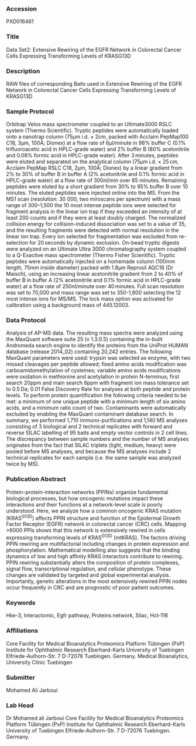 ### Accession
PXD016461

### Title
Data Set2: Extensive Rewiring of the EGFR Network in Colorectal Cancer Cells Expressing Transforming Levels of KRASG13D

### Description
RAW files of corresponding Baits used in Extensive Rewiring of the EGFR Network in Colorectal Cancer Cells Expressing Transforming Levels of KRASG13D

### Sample Protocol
Orbitrap Velos mass spectrometer coupled to an Ultimate3000 RSLC system (Thermo Scientific). Tryptic peptides were automatically loaded onto a nanotrap column (75μm i.d. × 2cm, packed with Acclaim PepMap100 C18, 3μm, 100Å; Dionex) at a flow rate of 6μl/minute in 98% buffer C (0.1% trifluoroacetic acid in HPLC-grade water) and 2% buffer B (80% acetonitrile and 0.08% formic acid in HPLC-grade water). After 3 minutes, peptides were eluted and separated on the analytical column (75μm i.d. × 25 cm, Acclaim PepMap RSLC C18, 2μm, 100Å; Dionex) by a linear gradient from 2% to 30% of buffer B in buffer A (2% acetonitrile and 0.1% formic acid in HPLC-grade water) at a flow rate of 300nl/min over 85 minutes. Remaining peptides were eluted by a short gradient from 30% to 95% buffer B over 10 minutes. The eluted peptides were injected online into the MS. From the MS1 scan (resolution: 30 000, two miroscans per spectrum) with a mass range of 300–1,500 the 10 most intense peptide ions were selected for fragment analysis in the linear ion trap if they exceeded an intensity of at least 200 counts and if they were at least doubly charged. The normalized collision energy for collision-induced dissociation was set to a value of 35, and the resulting fragments were detected with normal resolution in the linear ion trap. Every ion selected for fragmentation was excluded from re-selection for 20 seconds by dynamic exclusion. On-bead tryptic digests were analyzed on an Ultimate Ultra 3000 chromatography system coupled to a Q-Exactive mass spectrometer (Thermo Fisher Scientific). Tryptic peptides were automatically injected on a homemade column (100mm length, 75mm inside diameter) packed with 1.8μm Reprosil AQC18 (Dr Maisch), using an increasing linear acetonitrile gradient from 2 to 40% of buffer B in buffer A (2% acetonitrile and 0.1% formic acid in HPLC-grade water) at a flow rate of 250nl/minute over 40 minutes. Full scan resolution was set to 70,000 and mass range was set to 350-1,600 selecting the 12 most intense ions for MS/MS. The lock mass option was activated for calibration using a background mass of 445.12003.

### Data Protocol
Analysis of AP-MS data. The resulting mass spectra were analyzed using the MaxQuant software suite 25 (v 1.3.0.5) containing the in-built Andromeda search engine to identify the proteins from the UniProt HUMAN database (release 2014_02) containing 20,242 entries. The following MaxQuant parameters were used: trypsin was selected as enzyme, with two missed cleavages per peptide allowed; fixed amino acids modification was carboamidomethylation of cysteines; variable amino acids modifications were oxidation in methionine and acetylation in protein N-terminus; first search 20ppm and main search 6ppm with fragment ion mass tolerance set to 0.5 Da; 0.01 False Discovery Rate for analyses at both peptide and protein levels. To perform protein quantification the following criteria needed to be met: a minimum of one unique peptide with a minimum length of six amino acids, and a minimum ratio count of two. Contaminants were automatically excluded by enabling the MaxQuant contaminant database search. In summary, we performed 1,710 immuno-purifications and 1,140 MS analyses consisting of 3 biological and 2 technical replicates with forward and reverse SILAC labelling of 95 baits and empty vector controls in 2 cell lines. The discrepancy between sample numbers and the number of MS analyses originates from the fact that SILAC triplets (light, medium, heavy) were pooled before MS analyses, and because the MS analyses include 2 technical replicates for each sample (i.e. the same sample was analyzed twice by MS).

### Publication Abstract
Protein-protein-interaction networks (PPINs) organize fundamental biological processes, but how oncogenic mutations impact these interactions and their functions at a network-level scale is poorly understood. Here, we analyze how a common oncogenic KRAS mutation (KRAS<sup>G13D</sup>) affects PPIN structure and function of the Epidermal Growth Factor Receptor (EGFR) network in colorectal cancer (CRC) cells. Mapping &gt;6000 PPIs shows that this network is extensively rewired in cells expressing transforming levels of KRAS<sup>G13D</sup> (mtKRAS). The factors driving PPIN rewiring are multifactorial including changes in protein expression and phosphorylation. Mathematical modelling also suggests that the binding dynamics of low and high affinity KRAS interactors contribute to rewiring. PPIN rewiring substantially alters the composition of protein complexes, signal flow, transcriptional regulation, and cellular phenotype. These changes are validated by targeted and global experimental analysis. Importantly, genetic alterations in the most extensively rewired PPIN nodes occur frequently in CRC and are prognostic of poor patient outcomes.

### Keywords
Hke-3, Interactomic, Egfr pathway, Proteins network, Silac, Hct-116

### Affiliations
Core Facility for Medical Bioanalytics Proteomics Platform Tübingen (PxP) Institute for Ophthalmic Research Eberhard-Karls University of Tuebingen Elfriede-Aulhorn-Str. 7 D-72076 Tuebingen. Germany.
Medical Bioanalytics, University Clinic Tuebingen

### Submitter
Mohamed Ali Jarboui

### Lab Head
Dr Mohamed ali Jarboui
Core Facility for Medical Bioanalytics Proteomics Platform Tübingen (PxP) Institute for Ophthalmic Research Eberhard-Karls University of Tuebingen Elfriede-Aulhorn-Str. 7 D-72076 Tuebingen. Germany.


